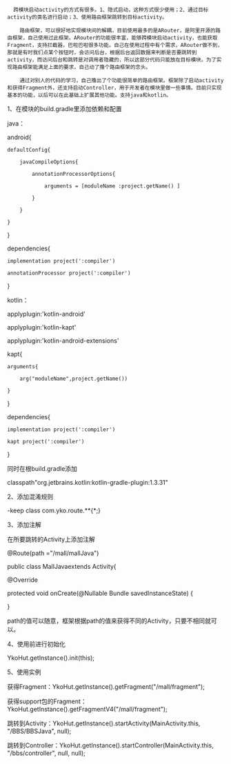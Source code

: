       跨模块启动activity的方式有很多。1、隐式启动，这种方式很少使用；2、通过目标activity的类名进行启动；3、使用路由框架跳转到目标activity。

        路由框架，可以很好地实现模块间的解耦，目前使用最多的是ARouter，是阿里开源的路由框架，自己使用过此框架。ARouter的功能很丰富，能够跨模块启动activity，也能获取Fragment，支持拦截器，巴啦巴啦很多功能。自己在使用过程中有个需求，ARouter做不到，那就是有时我们点某个按钮时，会访问后台，根据后台返回数据来判断是否要跳转到activity，而访问后台和跳转是对调用者隐藏的，所以这部分代码只能放在目标模块。为了实现路由框架能满足上面的要求，自己动了撸个路由框架的念头。

        通过对别人的代码的学习，自己撸出了个功能很简单的路由框架。框架除了启动activity和获得Fragment外，还支持启动Controller，用于开发者在模块里做一些事情。目前只实现基本的功能，以后可以在此基础上扩展其他功能。支持java和kotlin。

1、在模块的build.gradle里添加依赖和配置

java：

android{

    defaultConfig{

        javaCompileOptions{

            annotationProcessorOptions{

                arguments = [moduleName :project.getName() ]

            }

        }

    }

}



dependencies{

    implementation project(':compiler')

    annotationProcessor project(':compiler')

}

kotlin：

applyplugin:'kotlin-android'

applyplugin:'kotlin-kapt'

applyplugin:'kotlin-android-extensions'



kapt{

    arguments{

        arg("moduleName",project.getName())

    }

}

dependencies{

    implementation project(':compiler')

    kapt project(':compiler')

}

同时在根build.gradle添加

classpath"org.jetbrains.kotlin:kotlin-gradle-plugin:1.3.31"



2、添加混淆规则

-keep class com.yko.route.**{*;}



3、添加注解

在所要跳转的Activity上添加注解

@Route(path ="/mall/mallJava")

public class MallJavaextends Activity{

@Override

protected void onCreate(@Nullable Bundle savedInstanceState) {

}

path的值可以随意，框架根据path的值来获得不同的Activity，只要不相同就可以。



4、使用前进行初始化

YkoHut.getInstance().init(this);

5、使用实例

获得Fragment：YkoHut.getInstance().getFragment("/mall/fragment");

获得support包的Fragment：YkoHut.getInstance().getFragmentV4("/mall/fragment");

跳转到Activity：YkoHut.getInstance().startActivity(MainActivity.this, "/BBS/BBSJava", null);

跳转到Controller：YkoHut.getInstance().startController(MainActivity.this, "/bbs/controller", null, null);